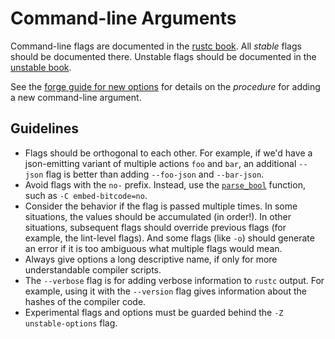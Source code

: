 # Command-line Arguments

Command-line flags are documented in the [rustc book][cli-docs]. All *stable*
flags should be documented there. Unstable flags should be documented in the
[unstable book].

See the [forge guide for new options] for details on the *procedure* for
adding a new command-line argument.

## Guidelines

- Flags should be orthogonal to each other. For example, if we'd have a
  json-emitting variant of multiple actions `foo` and `bar`, an additional
  `--json` flag is better than adding `--foo-json` and `--bar-json`.
- Avoid flags with the `no-` prefix. Instead, use the [`parse_bool`] function,
  such as `-C embed-bitcode=no`.
- Consider the behavior if the flag is passed multiple times. In some
  situations, the values should be accumulated (in order!). In other
  situations, subsequent flags should override previous flags (for example,
  the lint-level flags). And some flags (like `-o`) should generate an error
  if it is too ambiguous what multiple flags would mean.
- Always give options a long descriptive name, if only for more understandable
  compiler scripts.
- The `--verbose` flag is for adding verbose information to `rustc`
  output. For example, using it with the `--version`
  flag gives information about the hashes of the compiler code.
- Experimental flags and options must be guarded behind the `-Z
  unstable-options` flag.

[cli-docs]: https://doc.rust-lang.org/rustc/command-line-arguments.html
[forge guide for new options]: https://forge.rust-lang.org/compiler/proposals-and-stabilization.html#compiler-flags
[unstable book]: https://doc.rust-lang.org/nightly/unstable-book/
[`parse_bool`]: https://github.com/rust-lang/rust/blob/e5335592e78354e33d798d20c04bcd677c1df62d/src/librustc_session/options.rs#L307-L313

